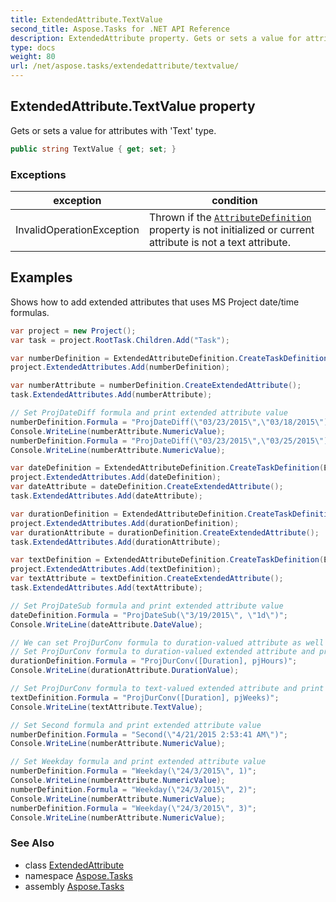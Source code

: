 ```yaml
---
title: ExtendedAttribute.TextValue
second_title: Aspose.Tasks for .NET API Reference
description: ExtendedAttribute property. Gets or sets a value for attributes with Text type
type: docs
weight: 80
url: /net/aspose.tasks/extendedattribute/textvalue/
---
```

## ExtendedAttribute.TextValue property

Gets or sets a value for attributes with 'Text' type.

```csharp
public string TextValue { get; set; }
```

### Exceptions

| exception | condition |
| --- | --- |
| InvalidOperationException | Thrown if the [`AttributeDefinition`](../attributedefinition/) property is not initialized or current attribute is not a text attribute. |

## Examples

Shows how to add extended attributes that uses MS Project date/time formulas.

```csharp
var project = new Project();
var task = project.RootTask.Children.Add("Task");

var numberDefinition = ExtendedAttributeDefinition.CreateTaskDefinition(ExtendedAttributeTask.Number1, null);
project.ExtendedAttributes.Add(numberDefinition);

var numberAttribute = numberDefinition.CreateExtendedAttribute();
task.ExtendedAttributes.Add(numberAttribute);

// Set ProjDateDiff formula and print extended attribute value
numberDefinition.Formula = "ProjDateDiff(\"03/23/2015\",\"03/18/2015\")";
Console.WriteLine(numberAttribute.NumericValue);
numberDefinition.Formula = "ProjDateDiff(\"03/23/2015\",\"03/25/2015\")";
Console.WriteLine(numberAttribute.NumericValue);

var dateDefinition = ExtendedAttributeDefinition.CreateTaskDefinition(ExtendedAttributeTask.Date1, null);
project.ExtendedAttributes.Add(dateDefinition);
var dateAttribute = dateDefinition.CreateExtendedAttribute();
task.ExtendedAttributes.Add(dateAttribute);

var durationDefinition = ExtendedAttributeDefinition.CreateTaskDefinition(ExtendedAttributeTask.Duration4, "Custom duration field");
project.ExtendedAttributes.Add(durationDefinition);
var durationAttribute = durationDefinition.CreateExtendedAttribute();
task.ExtendedAttributes.Add(durationAttribute);

var textDefinition = ExtendedAttributeDefinition.CreateTaskDefinition(ExtendedAttributeTask.Text5, "Custom text field");
project.ExtendedAttributes.Add(textDefinition);
var textAttribute = textDefinition.CreateExtendedAttribute();
task.ExtendedAttributes.Add(textAttribute);

// Set ProjDateSub formula and print extended attribute value
dateDefinition.Formula = "ProjDateSub(\"3/19/2015\", \"1d\")";
Console.WriteLine(dateAttribute.DateValue);

// We can set ProjDurConv formula to duration-valued attribute as well as to text-valued attribute.
// Set ProjDurConv formula to duration-valued extended attribute and print its value.
durationDefinition.Formula = "ProjDurConv([Duration], pjHours)";
Console.WriteLine(durationAttribute.DurationValue);

// Set ProjDurConv formula to text-valued extended attribute and print its value.
textDefinition.Formula = "ProjDurConv([Duration], pjWeeks)";
Console.WriteLine(textAttribute.TextValue);

// Set Second formula and print extended attribute value
numberDefinition.Formula = "Second(\"4/21/2015 2:53:41 AM\")";
Console.WriteLine(numberAttribute.NumericValue);

// Set Weekday formula and print extended attribute value
numberDefinition.Formula = "Weekday(\"24/3/2015\", 1)";
Console.WriteLine(numberAttribute.NumericValue);
numberDefinition.Formula = "Weekday(\"24/3/2015\", 2)";
Console.WriteLine(numberAttribute.NumericValue);
numberDefinition.Formula = "Weekday(\"24/3/2015\", 3)";
Console.WriteLine(numberAttribute.NumericValue);
```

### See Also

* class [ExtendedAttribute](../)
* namespace [Aspose.Tasks](../../extendedattribute/)
* assembly [Aspose.Tasks](../../../)


